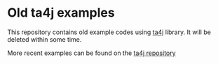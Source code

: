 # Old ta4j examples

This repository contains old example codes using [ta4j](http://github.com/mdeverdelhan/ta4j) library. It will be deleted within some time.

More recent examples can be found on the [ta4j repository](http://github.com/mdeverdelhan/ta4j)
